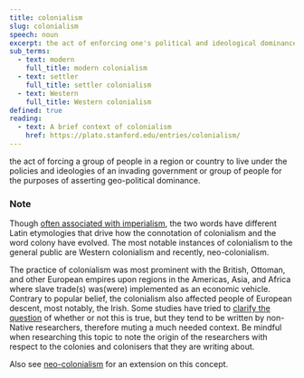 ```yaml
---
title: colonialism
slug: colonialism
speech: noun
excerpt: the act of enforcing one's political and ideological dominance in a country or region that is not of one's origin
sub_terms:
  - text: modern
    full_title: modern colonialism
  - text: settler
    full_title: settler colonialism
  - text: Western
    full_title: Western colonialism
defined: true
reading:
  - text: A brief context of colonialism
    href: https://plato.stanford.edu/entries/colonialism/
---
```


the act of forcing a group of people in a region or country to live under the policies and ideologies of an invading government or group of people for the purposes of asserting geo-political dominance.

### Note

Though [often associated with imperialism](https://plato.stanford.edu/entries/colonialism/), the two words have different Latin etymologies that drive how the connotation of colonialism and the word colony have evolved. The most notable instances of colonialism to the general public are Western colonialism and recently, neo-colonialism.

The practice of colonialism was most prominent with the British, Ottoman, and other European empires upon regions in the Americas, Asia, and Africa where slave trade(s) was(were) implemented as an economic vehicle. Contrary to popular belief, the colonialism also affected people of European descent, most notably, the Irish. Some studies have tried to [clarify the question](https://www.jstor.org/stable/20720270?seq=1) of whether or not this is true, but they tend to be written by non-Native researchers, therefore muting a much needed context. Be mindful when researching this topic to note the origin of the researchers with respect to the colonies and colonisers that they are writing about.

Also see [neo-colonialism](/definitions/neo-colonialism) for an extension on this concept.
